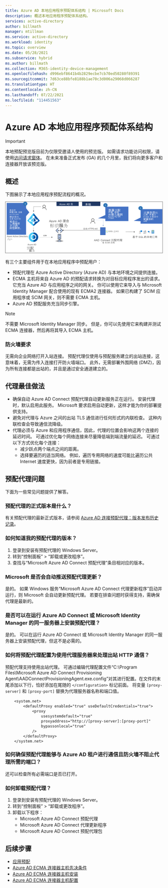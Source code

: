 ```yaml
---
title: Azure AD 本地应用程序预配体系结构 | Microsoft Docs
description: 概述本地应用程序预配体系结构。
services: active-directory
author: billmath
manager: mtillman
ms.service: active-directory
ms.workload: identity
ms.topic: overview
ms.date: 05/28/2021
ms.subservice: hybrid
ms.author: billmath
ms.collection: M365-identity-device-management
ms.openlocfilehash: d996ebf8641b4b2829ecbe7cb70ed50280f89391
ms.sourcegitcommit: 7d63ce88bfe8188b1ae70c3d006a29068d066287
ms.translationtype: HT
ms.contentlocale: zh-CN
ms.lasthandoff: 07/22/2021
ms.locfileid: "114451563"
---
```

# <a name="azure-ad-on-premises-application-provisioning-architecture"></a>Azure AD 本地应用程序预配体系结构

>[!IMPORTANT]
> 本地预配预览版目前为仅限受邀请人使用的预览版。 如需请求功能访问权限，请使用[访问请求窗体](https://aka.ms/onpremprovisioningpublicpreviewaccess)。 在未来准备正式发布 (GA) 的几个月里，我们将向更多客户和连接器开放该预览版。

## <a name="overview"></a>概述

下图展示了本地应用程序预配流程的概况。

![此图展示了本地应用程序预配的体系结构。](.\media\on-premises-application-provisioning-architecture\arch-3.png)

有三个主要组件用于在本地应用程序中预配用户：

- 预配代理在 Azure Active Directory (Azure AD) 与本地环境之间提供连接。
- ECMA 主机将来自 Azure AD 的预配请求转换为对目标应用程序发出的请求。 它充当 Azure AD 与应用程序之间的网关。 你可以使用它来导入与 Microsoft Identity Manager 配合使用的现有 ECMA2 连接器。 如果已构建了 SCIM 应用程序或 SCIM 网关，则不需要 ECMA 主机。
- Azure AD 预配服务充当同步引擎。

>[!NOTE]
> 不需要 Microsoft Identity Manager 同步。 但是，你可以先使用它来构建并测试 ECMA 连接器，然后再将其导入 ECMA 主机。


### <a name="firewall-requirements"></a>防火墙要求

无需向企业网络打开入站连接。 预配代理仅使用与预配服务建立的出站连接，这意味着，无需为传入连接打开防火墙端口。 此外，无需部署外围网络 (DMZ)，因为所有连接都是出站的，并且是通过安全通道建立的。

## <a name="agent-best-practices"></a>代理最佳做法
- 确保自动 Azure AD Connect 预配代理自动更新服务正在运行。 安装代理时，默认启用此服务。 Microsoft 要求启用自动更新，这样才能为你的部署提供支持。
- 避免对代理与 Azure 之间的出站 TLS 通信进行任何形式的内联检查。 这种内联检查会导致通信流降级。
- 代理必须与 Azure 和应用程序通信，因此，代理的位置会影响这两个连接的延迟时间。 可通过优化每个网络连接来尽量降低端到端流量的延迟。 可通过以下方式优化每个连接：
  - 减少跃点两个端点之间的距离。
  - 选择要遍历的适当网络。 例如，遍历专用网络的速度可能比遍历公共 Internet 速度更快，因为前者是专用链接。

## <a name="provisioning-agent-questions"></a>预配代理问题
下面为一些常见问题提供了解答。

### <a name="what-is-the-ga-version-of-the-provisioning-agent"></a>预配代理的正式版本是什么？

有关预配代理的最新正式版本，请参阅 [Azure AD 连接预配代理：版本发布历史记录](provisioning-agent-release-version-history.md)。

### <a name="how-do-i-know-the-version-of-my-provisioning-agent"></a>如何知道我的预配代理的版本？

 1. 登录到安装有预配代理的 Windows Server。
 1. 转到“控制面板” > “卸载或更改程序”。
 1. 查找与“Microsoft Azure AD Connect 预配代理”条目相对应的版本。

### <a name="does-microsoft-automatically-push-provisioning-agent-updates"></a>Microsoft 是否会自动推送预配代理更新？

是的。 如果 Windows 服务“Microsoft Azure AD Connect 代理更新程序”启动并运行，则 Microsoft 会自动更新预配代理。 若要在排查问题时获得支持，需确保代理是最新的。

### <a name="can-i-install-the-provisioning-agent-on-the-same-server-running-azure-ad-connect-or-microsoft-identity-manager"></a>是否可以在运行 Azure AD Connect 或 Microsoft Identity Manager 的同一服务器上安装预配代理？

是的。 可以在运行 Azure AD Connect 或 Microsoft Identity Manager 的同一服务器上安装预配代理，但这不是必需的。

### <a name="how-do-i-configure-the-provisioning-agent-to-use-a-proxy-server-for-outbound-http-communication"></a>如何将预配代理配置为使用代理服务器来处理出站 HTTP 通信？

预配代理支持使用出站代理。 可通过编辑代理配置文件“C:\Program Files\Microsoft Azure AD Connect Provisioning Agent\AADConnectProvisioningAgent.exe.config”对其进行配置。在文件的末尾添加以下行，恰好添加在尾随的 `</configuration>` 标记前面。 将变量 `[proxy-server]` 和 `[proxy-port]` 替换为代理服务器名称和端口值。

```
    <system.net>
        <defaultProxy enabled="true" useDefaultCredentials="true">
            <proxy
                usesystemdefault="true"
                proxyaddress="http://[proxy-server]:[proxy-port]"
                bypassonlocal="true"
            />
        </defaultProxy>
    </system.net>
```
### <a name="how-do-i-ensure-the-provisioning-agent-can-communicate-with-the-azure-ad-tenant-and-no-firewalls-are-blocking-ports-required-by-the-agent"></a>如何确保预配代理能够与 Azure AD 租户进行通信且防火墙不阻止代理所需的端口？

还可以检查所有必需端口是否已打开。

### <a name="how-do-i-uninstall-the-provisioning-agent"></a>如何卸载预配代理？
1. 登录到安装有预配代理的 Windows Server。
1. 转到“控制面板” > “卸载或更改程序”。
1. 卸载以下程序：
     - Microsoft Azure AD Connect 预配代理
     - Microsoft Azure AD Connect 代理更新程序
     - Microsoft Azure AD Connect 预配代理包


## <a name="next-steps"></a>后续步骤

- [应用预配](user-provisioning.md)
- [Azure AD ECMA 连接器主机先决条件](on-premises-ecma-prerequisites.md)
- [Azure AD ECMA 连接器主机安装](on-premises-ecma-install.md)
- [Azure AD ECMA 连接器主机配置](on-premises-ecma-configure.md)
